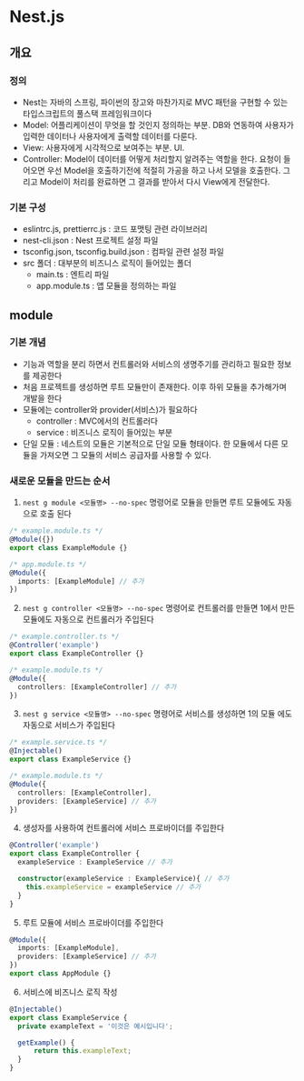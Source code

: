 # Nest.js
## 개요
### 정의
- Nest는 자바의 스프링, 파이썬의 장고와 마찬가지로 MVC 패턴을 구현할 수 있는 타입스크립트의 풀스택 프레임워크이다
- Model: 어플리케이션이 무엇을 할 것인지 정의하는 부분. DB와 연동하여 사용자가 입력한 데이터나 사용자에게 출력할 데이터를 다룬다.
- View: 사용자에게 시각적으로 보여주는 부분. UI.
- Controller: Model이 데이터를 어떻게 처리할지 알려주는 역할을 한다. 요청이 들어오면 우선 Model을 호출하기전에 적절히 가공을 하고 나서 모델을 호출한다. 그리고 Model이 처리를 완료하면 그 결과를 받아서 다시 View에게 전달한다.

### 기본 구성
- eslintrc.js, prettierrc.js : 코드 포맷팅 관련 라이브러리
- nest-cli.json : Nest 프로젝트 설정 파일
- tsconfig.json, tsconfig.build.json : 컴파일 관련 설정 파일
- src 폴더 : 대부분의 비즈니스 로직이 들어있는 폴더
  - main.ts : 엔트리 파일
  - app.module.ts : 앱 모듈을 정의하는 파일

## module
### 기본 개념
- 기능과 역할을 분리 하면서 컨트롤러와 서비스의 생명주기를 관리하고 필요한 정보를 제공한다
- 처음 프로젝트를 생성하면 루트 모듈만이 존재한다. 이후 하위 모듈을 추가해가며 개발을 한다
- 모듈에는 controller와 provider(서비스)가 필요하다
  - controller : MVC에서의 컨트롤러다
  - service : 비즈니스 로직이 들어있는 부분
- 단일 모듈 : 네스트의 모듈은 기본적으로 단일 모듈 형태이다. 한 모듈에서 다른 모듈을 가져오면 그 모듈의 서비스 공급자를 사용할 수 있다.

### 새로운 모듈을 만드는 순서
1. `nest g module <모듈명> --no-spec` 명령어로 모듈을 만들면 루트 모듈에도 자동으로 호출 된다
```typescript
/* example.module.ts */
@Module({})
export class ExampleModule {}
```

```typescript
/* app.module.ts */
@Module({
  imports: [ExampleModule] // 추가
})
```

2. `nest g controller <모듈명> --no-spec` 명령어로 컨트롤러를 만들면 1에서 만든 모듈에도 자동으로 컨트롤러가 주입된다
```typescript
/* example.controller.ts */
@Controller('example')
export class ExampleController {}
```

```typescript
/* example.module.ts */
@Module({
  controllers: [ExampleController] // 추가
})
```

3. `nest g service <모듈명> --no-spec` 명령어로 서비스를 생성하면 1의 모듈 에도 자동으로 서비스가 주입된다
```typescript
/* example.service.ts */
@Injectable()
export class ExampleService {}
```

```typescript
/* example.module.ts */
@Module({
  controllers: [ExampleController],
  providers: [ExampleService] // 추가
})
```

4. 생성자를 사용하여 컨트롤러에 서비스 프로바이더를 주입한다
```typescript
@Controller('example')
export class ExampleController {
  exampleService : ExampleService // 추가

  constructor(exampleService : ExampleService){ // 추가
    this.exampleService = exampleService // 추가
  }
}
```

5. 루트 모듈에 서비스 프로바이더를 주입한다
```typescript
@Module({
  imports: [ExampleModule],
  providers: [ExampleService] // 추가
})
export class AppModule {}
```

6. 서비스에 비즈니스 로직 작성
```typescript
@Injectable()
export class ExampleService {
  private exampleText = '이것은 예시입니다';

  getExample() {
      return this.exampleText;
  }
}
```

